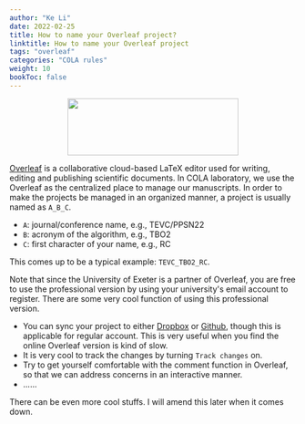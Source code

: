 ```yaml
---
author: "Ke Li"
date: 2022-02-25
title: How to name your Overleaf project?
linktitle: How to name your Overleaf project
tags: "overleaf"
categories: "COLA rules"
weight: 10
bookToc: false
---
```


<div class="item1" style="text-align:center">
    <img src="/media/overleaf.jpeg" width="300px", height="100px", class="center">
</div>


[Overleaf](https://overleaf.com/) is a collaborative cloud-based LaTeX editor used for writing, editing and publishing scientific documents. In COLA laboratory, we use the Overleaf as the centralized place to manage our manuscripts. In order to make the projects be managed in an organized manner, a project is usually named as ``A_B_C``.
- ``A``: journal/conference name, e.g., TEVC/PPSN22
- ``B``: acronym of the algorithm, e.g., TBO2
- ``C``: first character of your name, e.g., RC

This comes up to be a typical example: ``TEVC_TBO2_RC``.

Note that since the University of Exeter is a partner of Overleaf, you are free to use the professional version by using your university's email account to register. There are some very cool function of using this professional version.
- You can sync your project to either [Dropbox](www.dropbox.com) or [Github](www.github.com), though this is applicable for regular account. This is very useful when you find the online Overleaf version is kind of slow.
- It is very cool to track the changes by turning ``Track changes`` on.
- Try to get yourself comfortable with the comment function in Overleaf, so that we can address concerns in an interactive manner.
- ......

There can be even more cool stuffs. I will amend this later when it comes down.
